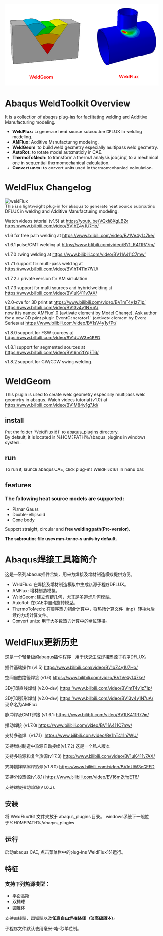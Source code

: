 ![arc](https://github.com/cheneyjin/welding_dflux_subroutine/blob/main/vs.png)
# Abaqus WeldToolkit Overview
It is a collection of abaqus plug-ins for facilitating welding and Additive Manufacturing modeling.
- **WeldFlux:** to generate heat source subroutine DFLUX in welding modeling.
- **AMFlux:** Additive Manufacturing modeling.
- **WeldGeom:** to build weld geometry especially multipass weld geometry.
- **AutoRot:** to rotate model automaticly in CAE.
- **ThermoToMech:** to transform a thermal analysis job(.inp) to a mechnical one in sequential thermomechanical calculation.
- **Convert units:** to convert units used in thermomechanical calculation.

# WeldFlux Changelog
![weldFlux](https://img.shields.io/badge/cheneyjin-weldFlux1.6.1-brightgreen)  
This is a lightweight plug-in for abaqus to generate heat source subroutine DFLUX in welding and Additive Manufacturing modeling.

Watch videos tutorial (v1.5) at https://youtu.be/VQxh8XgLB2o https://www.bilibili.com/video/BV1bZ4y1U7Ho/

v1.6 for free path welding at https://www.bilibili.com/video/BV1Ve4y147ke/

v1.6.1 pulse/CMT welding at https://www.bilibili.com/video/BV1LK411R77m/

v1.7.0 swing welding at https://www.bilibili.com/video/BV11A411C7mw/

v1.7.1 support for multi-pass welding at https://www.bilibili.com/video/BV1hT411n7WU/

v1.7.2 a private version for AM simulation

v1.7.3 support for multi sources and hybrid welding at https://www.bilibili.com/video/BV1uK411v7AX/

v2.0-dve for 3D print at https://www.bilibili.com/video/BV1mT4y1z71p/    https://www.bilibili.com/video/BV13v4y1N7uA/    
now it is named AMFlux1.0 (avtivate element by Model Change). 
Ask author for a new 3D print plugin EventGenerator1.1 (activate element by Event Series) at https://www.bilibili.com/video/BV1sV4y1y7Pt/

v1.8.0 support for FSW sources at https://www.bilibili.com/video/BV1dUW3eGEFD

v1.8.1 support for segmented sources at https://www.bilibili.com/video/BV16m2tYqET6/

v1.8.2 support for CW/CCW swing welding.

# WeldGeom
This plugin is used to create weld geometry especially multipass weld geometry in abaqus.
Watch videos tutorial (v1.0) at https://www.bilibili.com/video/BV1M84y1g7Jd/

## install
Put the folder 'WeldFlux161' to abaqus_plugins directory.  
By default, it is located in %HOMEPATH%/abaqus_plugins in windows system.
## run
To run it, launch abaqus CAE, click plug-ins WeldFlux161 in manu bar.
## features
### The following heat source models are supported:
-  Planar Gauss
-  Double-ellipsoid
-  Cone body 

Support straight, circular and **free welding path(Pro-version).**

**The subroutine file uses mm-tonne-s units by default.**

# Abaqus焊接工具箱简介
这是一系列abaqus插件合集，用来为焊接及增材制造模拟提供方便。
- WeldFlux: 在焊接及增材制造模拟中生成热源子程序DFLUX。
- AMFlux: 增材制造模拟。
- WeldGeom: 建立焊缝几何，尤其是多道焊几何模型。
- AutoRot: 在CAE中自动旋转模型。
- ThermoToMech: 在顺序热力耦合计算中，将热场计算文件（inp）转换为后续的力场计算文件。
- Convert units: 用于大多数热力计算中的单位转换。

# WeldFlux更新历史
这是一个轻量级的abaqus插件程序，用于快速生成焊接热源子程序DFLUX。

插件基础操作 (v1.5) https://www.bilibili.com/video/BV1bZ4y1U7Ho/ 

空间自由路径焊接 (v1.6) https://www.bilibili.com/video/BV1Ve4y147ke/

3D打印直线焊缝  (v2.0-dev) https://www.bilibili.com/video/BV1mT4y1z71p/

3D打印弧形焊缝 (v2.0-dev) https://www.bilibili.com/video/BV13v4y1N7uA/    
现命名为AMFlux

脉冲焊及CMT焊接 (v1.6.1) https://www.bilibili.com/video/BV1LK411R77m/

摆动焊接 (v1.7.0) https://www.bilibili.com/video/BV11A411C7mw/

支持多道焊（v1.7.1）https://www.bilibili.com/video/BV1hT411n7WU/

支持增材制造中热源自动接续(v1.7.2)  这是一个私人版本

支持多热源和复合热源(v1.7.3) https://www.bilibili.com/video/BV1uK411v7AX/

支持搅拌摩擦焊热源(v1.8.0) https://www.bilibili.com/video/BV1dUW3eGEFD

支持分段热源(v1.8.1) https://www.bilibili.com/video/BV16m2tYqET6/

支持螺旋摆动热源(v1.8.2).


## 安装
将'WeldFlux161'文件夹放于 abaqus_plugins 目录。
windows系统下一般位于%HOMEPATH%/abaqus_plugins
## 运行
启动abaqus CAE, 点击菜单栏中的plug-ins WeldFlux161运行。
## 特征
### 支持下列热源模型：
-  平面高斯
-  双椭球
-  圆锥体

支持直线型、圆弧型以及**任意自由焊接路径（仅高级版本）**。

子程序文件默认使用毫米-吨-秒单位制。
